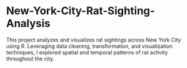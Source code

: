 # New-York-City-Rat-Sighting-Analysis
This project analyzes and visualizes rat sightings across New York City using R. Leveraging data cleaning, transformation, and visualization techniques, I explored spatial and temporal patterns of rat activity throughout the city.
